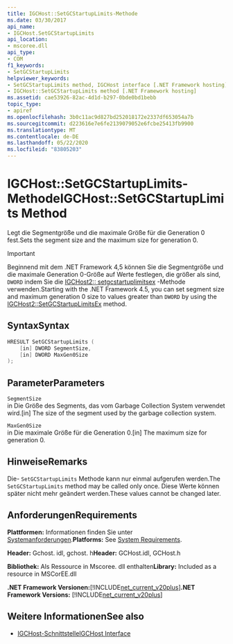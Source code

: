 ```yaml
---
title: IGCHost::SetGCStartupLimits-Methode
ms.date: 03/30/2017
api_name:
- IGCHost.SetGCStartupLimits
api_location:
- mscoree.dll
api_type:
- COM
f1_keywords:
- SetGCStartupLimits
helpviewer_keywords:
- SetGCStartupLimits method, IGCHost interface [.NET Framework hosting]
- IGCHost::SetGCStartupLimits method [.NET Framework hosting]
ms.assetid: cae53926-82ac-4d1d-b297-0bde0bd1bebb
topic_type:
- apiref
ms.openlocfilehash: 3b0c11ac9d827bd252018172e2337df653054a7b
ms.sourcegitcommit: d223616e7e6fe2139079052e6fcbe25413fb9900
ms.translationtype: MT
ms.contentlocale: de-DE
ms.lasthandoff: 05/22/2020
ms.locfileid: "83805203"
---
```

# <a name="igchostsetgcstartuplimits-method"></a><span data-ttu-id="66b38-102">IGCHost::SetGCStartupLimits-Methode</span><span class="sxs-lookup"><span data-stu-id="66b38-102">IGCHost::SetGCStartupLimits Method</span></span>
<span data-ttu-id="66b38-103">Legt die Segmentgröße und die maximale Größe für die Generation 0 fest.</span><span class="sxs-lookup"><span data-stu-id="66b38-103">Sets the segment size and the maximum size for generation 0.</span></span>  
  
> [!IMPORTANT]
> <span data-ttu-id="66b38-104">Beginnend mit dem .NET Framework 4,5 können Sie die Segmentgröße und die maximale Generation 0-Größe auf Werte festlegen, die größer als sind, `DWORD` indem Sie die [IGCHost2:: setgcstartuplimitsex](igchost2-setgcstartuplimitsex-method.md) -Methode verwenden.</span><span class="sxs-lookup"><span data-stu-id="66b38-104">Starting with the .NET Framework 4.5, you can set segment size and maximum generation 0 size to values greater than `DWORD` by using the [IGCHost2::SetGCStartupLimitsEx](igchost2-setgcstartuplimitsex-method.md) method.</span></span>  
  
## <a name="syntax"></a><span data-ttu-id="66b38-105">Syntax</span><span class="sxs-lookup"><span data-stu-id="66b38-105">Syntax</span></span>  
  
```cpp  
HRESULT SetGCStartupLimits (  
    [in] DWORD SegmentSize,  
    [in] DWORD MaxGen0Size  
);  
```  
  
## <a name="parameters"></a><span data-ttu-id="66b38-106">Parameter</span><span class="sxs-lookup"><span data-stu-id="66b38-106">Parameters</span></span>  
 `SegmentSize`  
 <span data-ttu-id="66b38-107">in Die Größe des Segments, das vom Garbage Collection System verwendet wird.</span><span class="sxs-lookup"><span data-stu-id="66b38-107">[in] The size of the segment used by the garbage collection system.</span></span>  
  
 `MaxGen0Size`  
 <span data-ttu-id="66b38-108">in Die maximale Größe für die Generation 0.</span><span class="sxs-lookup"><span data-stu-id="66b38-108">[in] The maximum size for generation 0.</span></span>  
  
## <a name="remarks"></a><span data-ttu-id="66b38-109">Hinweise</span><span class="sxs-lookup"><span data-stu-id="66b38-109">Remarks</span></span>  
 <span data-ttu-id="66b38-110">Die- `SetGCStartupLimits` Methode kann nur einmal aufgerufen werden.</span><span class="sxs-lookup"><span data-stu-id="66b38-110">The `SetGCStartupLimits` method may be called only once.</span></span> <span data-ttu-id="66b38-111">Diese Werte können später nicht mehr geändert werden.</span><span class="sxs-lookup"><span data-stu-id="66b38-111">These values cannot be changed later.</span></span>  
  
## <a name="requirements"></a><span data-ttu-id="66b38-112">Anforderungen</span><span class="sxs-lookup"><span data-stu-id="66b38-112">Requirements</span></span>  
 <span data-ttu-id="66b38-113">**Plattformen:** Informationen finden Sie unter [Systemanforderungen](../../get-started/system-requirements.md).</span><span class="sxs-lookup"><span data-stu-id="66b38-113">**Platforms:** See [System Requirements](../../get-started/system-requirements.md).</span></span>  
  
 <span data-ttu-id="66b38-114">**Header:** Gchost. idl, gchost. h</span><span class="sxs-lookup"><span data-stu-id="66b38-114">**Header:** GCHost.idl, GCHost.h</span></span>  
  
 <span data-ttu-id="66b38-115">**Bibliothek:** Als Ressource in Mscoree. dll enthalten</span><span class="sxs-lookup"><span data-stu-id="66b38-115">**Library:** Included as a resource in MSCorEE.dll</span></span>  
  
 <span data-ttu-id="66b38-116">**.NET Framework Versionen:**[!INCLUDE[net_current_v20plus](../../../../includes/net-current-v20plus-md.md)]</span><span class="sxs-lookup"><span data-stu-id="66b38-116">**.NET Framework Versions:** [!INCLUDE[net_current_v20plus](../../../../includes/net-current-v20plus-md.md)]</span></span>  
  
## <a name="see-also"></a><span data-ttu-id="66b38-117">Weitere Informationen</span><span class="sxs-lookup"><span data-stu-id="66b38-117">See also</span></span>

- [<span data-ttu-id="66b38-118">IGCHost-Schnittstelle</span><span class="sxs-lookup"><span data-stu-id="66b38-118">IGCHost Interface</span></span>](igchost-interface.md)
